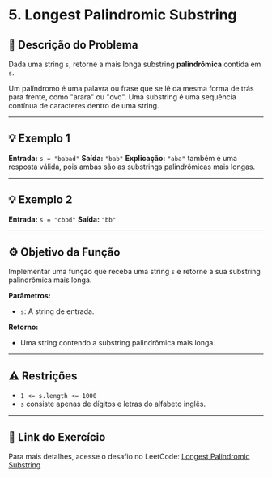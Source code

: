 # 5. Longest Palindromic Substring

## 📝 Descrição do Problema

Dada uma string `s`, retorne a mais longa substring **palindrômica** contida em `s`.

Um palíndromo é uma palavra ou frase que se lê da mesma forma de trás para frente, como "arara" ou "ovo". Uma substring é uma sequência contínua de caracteres dentro de uma string.

---

## 💡 Exemplo 1

**Entrada:** `s = "babad"`
**Saída:** `"bab"`
**Explicação:** `"aba"` também é uma resposta válida, pois ambas são as substrings palindrômicas mais longas.

---

## 💡 Exemplo 2

**Entrada:** `s = "cbbd"`
**Saída:** `"bb"`

---

## ⚙️ Objetivo da Função

Implementar uma função que receba uma string `s` e retorne a sua substring palindrômica mais longa.

**Parâmetros:**
* `s`: A string de entrada.

**Retorno:**
* Uma string contendo a substring palindrômica mais longa.

---

## ⚠️ Restrições

* `1 <= s.length <= 1000`
* `s` consiste apenas de dígitos e letras do alfabeto inglês.

---

## 🔗 Link do Exercício

Para mais detalhes, acesse o desafio no LeetCode:
[Longest Palindromic Substring](https://leetcode.com/problems/longest-palindromic-substring/description/)